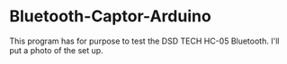 # Bluetooth-Captor-Arduino
This program has for purpose to test the DSD TECH HC-05 Bluetooth. I'll put a photo of the set up.
